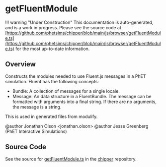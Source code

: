 # getFluentModule

!!! warning "Under Construction"
    This documentation is auto-generated, and is a work in progress. Please see the source code at
    [https://github.com/phetsims/chipper/blob/main/js/browser/getFluentModule.ts](https://github.com/phetsims/chipper/blob/main/js/browser/getFluentModule.ts) for the most up-to-date information.

## Overview

Constructs the modules needed to use Fluent.js messages in a PhET simulation. Fluent has the following concepts:

- Bundle: A collection of messages for a single locale.
- Message: An data structure in a FluentBundle. The message can be formatted with arguments into a final string.
           If there are no arguments, the message is a string.

This is used in generated files from modulify.

@author Jonathan Olson &lt;jonathan.olson&gt;
@author Jesse Greenberg (PhET Interactive Simulations)



## Source Code

See the source for [getFluentModule.ts](https://github.com/phetsims/chipper/blob/main/js/browser/getFluentModule.ts) in the [chipper](https://github.com/phetsims/chipper) repository.
